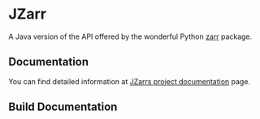 # JZarr

A Java version of the API offered by the wonderful Python [zarr](https://zarr.readthedocs.io/) package.

## Documentation
You can find detailed information at [JZarrs project documentation](https://jzarr.readthedocs.io) page.  


## Build Documentation

